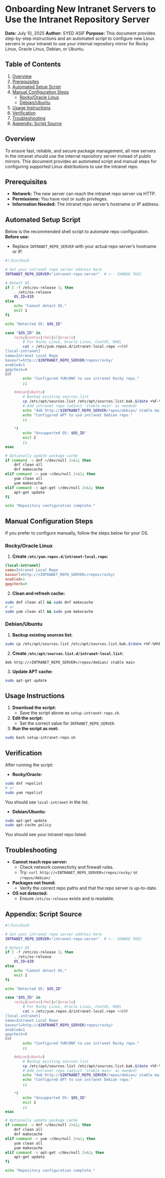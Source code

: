 
# Onboarding New Intranet Servers to Use the Intranet Repository Server

**Date:** July 10, 2025
**Author:** SYED ASIF
**Purpose:**
This document provides step-by-step instructions and an automated script to configure new Linux servers in your intranet to use your internal repository mirror for Rocky Linux, Oracle Linux, Debian, or Ubuntu.

## Table of Contents

1. [Overview](#overview)
2. [Prerequisites](#prerequisites)
3. [Automated Setup Script](#automated-setup-script)
4. [Manual Configuration Steps](#manual-configuration-steps)
    - [Rocky/Oracle Linux](#rockyoracle-linux)
    - [Debian/Ubuntu](#debianubuntu)
5. [Usage Instructions](#usage-instructions)
6. [Verification](#verification)
7. [Troubleshooting](#troubleshooting)
8. [Appendix: Script Source](#appendix-script-source)

## Overview

To ensure fast, reliable, and secure package management, all new servers in the intranet should use the internal repository server instead of public mirrors. This document provides an automated script and manual steps for configuring supported Linux distributions to use the intranet repo.

## Prerequisites

- **Network:** The new server can reach the intranet repo server via HTTP.
- **Permissions:** You have root or sudo privileges.
- **Information Needed:** The intranet repo server’s hostname or IP address.


## Automated Setup Script

Below is the recommended shell script to automate repo configuration.
**Before use:**

- Replace `INTRANET_REPO_SERVER` with your actual repo server’s hostname or IP.

```bash
#!/bin/bash

# Set your intranet repo server address here
INTRANET_REPO_SERVER="intranet-repo-server"  # <-- CHANGE THIS

# Detect OS
if [ -f /etc/os-release ]; then
    . /etc/os-release
    OS_ID=$ID
else
    echo "Cannot detect OS."
    exit 1
fi

echo "Detected OS: $OS_ID"

case "$OS_ID" in
    rocky|centos|rhel|ol|oracle)
        # For Rocky Linux, Oracle Linux, CentOS, RHEL
        cat > /etc/yum.repos.d/intranet-local.repo <<EOF
[local-intranet]
name=Intranet Local Repo
baseurl=http://$INTRANET_REPO_SERVER/repos/rocky/
enabled=1
gpgcheck=0
EOF
        echo "Configured YUM/DNF to use intranet Rocky repo."
        ;;

    debian|ubuntu)
        # Backup existing sources.list
        cp /etc/apt/sources.list /etc/apt/sources.list.bak.$(date +%F-%H%M%S)
        # Add intranet repo (adjust 'stable main' as needed)
        echo "deb http://$INTRANET_REPO_SERVER/repos/debian/ stable main" > /etc/apt/sources.list.d/intranet-local.list
        echo "Configured APT to use intranet Debian repo."
        ;;

    *)
        echo "Unsupported OS: $OS_ID"
        exit 2
        ;;
esac

# Optionally update package cache
if command -v dnf >/dev/null 2>&1; then
    dnf clean all
    dnf makecache
elif command -v yum >/dev/null 2>&1; then
    yum clean all
    yum makecache
elif command -v apt-get >/dev/null 2>&1; then
    apt-get update
fi

echo "Repository configuration complete."
```


## Manual Configuration Steps

If you prefer to configure manually, follow the steps below for your OS.

### Rocky/Oracle Linux

1. **Create `/etc/yum.repos.d/intranet-local.repo`:**

```ini
[local-intranet]
name=Intranet Local Repo
baseurl=http://<INTRANET_REPO_SERVER>/repos/rocky/
enabled=1
gpgcheck=0
```

2. **Clean and refresh cache:**

```bash
sudo dnf clean all && sudo dnf makecache
# or
sudo yum clean all && sudo yum makecache
```


### Debian/Ubuntu

1. **Backup existing sources list:**

```bash
sudo cp /etc/apt/sources.list /etc/apt/sources.list.bak.$(date +%F-%H%M%S)
```

2. **Create `/etc/apt/sources.list.d/intranet-local.list`:**

```
deb http://<INTRANET_REPO_SERVER>/repos/debian/ stable main
```

3. **Update APT cache:**

```bash
sudo apt-get update
```


## Usage Instructions

1. **Download the script:**
    - Save the script above as `setup-intranet-repo.sh`.
2. **Edit the script:**
    - Set the correct value for `INTRANET_REPO_SERVER`.
3. **Run the script as root:**

```bash
sudo bash setup-intranet-repo.sh
```


## Verification

After running the script:

- **Rocky/Oracle:**

```bash
sudo dnf repolist
# or
sudo yum repolist
```

You should see `local-intranet` in the list.
- **Debian/Ubuntu:**

```bash
sudo apt-get update
sudo apt-cache policy
```

You should see your intranet repo listed.


## Troubleshooting

- **Cannot reach repo server:**
    - Check network connectivity and firewall rules.
    - Try: `curl http://<INTRANET_REPO_SERVER>/repos/rocky/` or `/repos/debian/`
- **Packages not found:**
    - Verify the correct repo paths and that the repo server is up-to-date.
- **OS not detected:**
    - Ensure `/etc/os-release` exists and is readable.


## Appendix: Script Source

```bash
#!/bin/bash

# Set your intranet repo server address here
INTRANET_REPO_SERVER="intranet-repo-server"  # <-- CHANGE THIS

# Detect OS
if [ -f /etc/os-release ]; then
    . /etc/os-release
    OS_ID=$ID
else
    echo "Cannot detect OS."
    exit 1
fi

echo "Detected OS: $OS_ID"

case "$OS_ID" in
    rocky|centos|rhel|ol|oracle)
        # For Rocky Linux, Oracle Linux, CentOS, RHEL
        cat > /etc/yum.repos.d/intranet-local.repo <<EOF
[local-intranet]
name=Intranet Local Repo
baseurl=http://$INTRANET_REPO_SERVER/repos/rocky/
enabled=1
gpgcheck=0
EOF
        echo "Configured YUM/DNF to use intranet Rocky repo."
        ;;

    debian|ubuntu)
        # Backup existing sources.list
        cp /etc/apt/sources.list /etc/apt/sources.list.bak.$(date +%F-%H%M%S)
        # Add intranet repo (adjust 'stable main' as needed)
        echo "deb http://$INTRANET_REPO_SERVER/repos/debian/ stable main" > /etc/apt/sources.list.d/intranet-local.list
        echo "Configured APT to use intranet Debian repo."
        ;;

    *)
        echo "Unsupported OS: $OS_ID"
        exit 2
        ;;
esac

# Optionally update package cache
if command -v dnf >/dev/null 2>&1; then
    dnf clean all
    dnf makecache
elif command -v yum >/dev/null 2>&1; then
    yum clean all
    yum makecache
elif command -v apt-get >/dev/null 2>&1; then
    apt-get update
fi

echo "Repository configuration complete."
```
